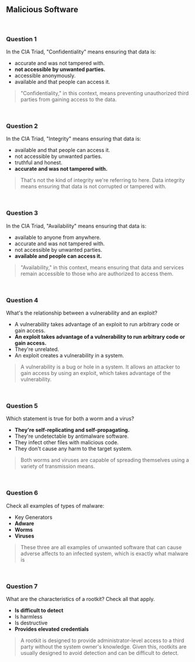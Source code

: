 ## Malicious Software

<br>

### Question 1

In the CIA Triad, "Confidentiality" means ensuring that data is:

* accurate and was not tampered with.
* **not accessible by unwanted parties.**
* accessible anonymously.
* available and that people can access it.

> "Confidentiality," in this context, means preventing unauthorized third parties from gaining access to the data.

<br>

### Question 2

In the CIA Triad, "Integrity" means ensuring that data is:

* available and that people can access it.
* not accessible by unwanted parties.
* truthful and honest.
* **accurate and was not tampered with.**

> That's not the kind of integrity we're referring to here. Data integrity means ensuring that data is not corrupted or tampered with.

<br>

### Question 3

In the CIA Triad, "Availability" means ensuring that data is:

* available to anyone from anywhere.
* accurate and was not tampered with.
* not accessible by unwanted parties.
* **available and people can access it.**

> "Availability," in this context, means ensuring that data and services remain accessible to those who are authorized to access them.

<br>

### Question 4

What's the relationship between a vulnerability and an exploit?

* A vulnerability takes advantage of an exploit to run arbitrary code or gain access.
* **An exploit takes advantage of a vulnerability to run arbitrary code or gain access.**
* They're unrelated.
* An exploit creates a vulnerability in a system.

> A vulnerability is a bug or hole in a system. It allows an attacker to gain access by using an exploit, which takes advantage of the vulnerability.

<br>

### Question 5

Which statement is true for both a worm and a virus?

* **They're self-replicating and self-propagating.**
* They're undetectable by antimalware software.
* They infect other files with malicious code.
* They don't cause any harm to the target system.

> Both worms and viruses are capable of spreading themselves using a variety of transmission means.

<br>

### Question 6

Check all examples of types of malware:

* Key Generators
* **Adware**
* **Worms**
* **Viruses**

> These three are all examples of unwanted software that can cause adverse affects to an infected system, which is exactly what malware is

<br>

### Question 7

What are the characteristics of a rootkit? Check all that apply.

* **Is difficult to detect**
* Is harmless
* Is destructive
* **Provides elevated credentials**

> A rootkit is designed to provide administrator-level access to a third party without the system owner's knowledge. Given this, rootkits are usually designed to avoid detection and can be difficult to detect.